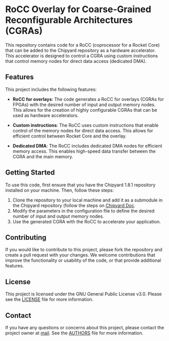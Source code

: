 # RoCC Overlay for Coarse-Grained Reconfigurable Architectures (CGRAs)

This repository contains code for a RoCC (coprocessor for a Rocket Core) that can be added to the Chipyard repository as a hardware accelerator. This accelerator is designed to control a CGRA using custom instructions that control memory nodes for direct data access (dedicated DMA).

## Features

This project includes the following features:

- **RoCC for overlays**: The code generates a RoCC for overlays (CGRAs for FPGAs) with the desired number of input and output memory nodes. This allows for the creation of highly configurable CGRAs that can be used as hardware accelerators.

- **Custom instructions**: The RoCC uses custom instructions that enable control of the memory nodes for direct data access. This allows for efficient control between Rocket Core and the overlay.

- **Dedicated DMA**: The RoCC includes dedicated DMA nodes for efficient memory access. This enables high-speed data transfer between the CGRA and the main memory.

## Getting Started

To use this code, first ensure that you have the Chipyard 1.8.1 repository installed on your machine. Then, follow these steps:

1. Clone the repository to your local machine and add it as a submodule in the Chipyard repository (follow the steps on [Chipyard Doc](https://chipyard.readthedocs.io/en/1.8.1/Customization/Custom-Chisel.html).
2. Modify the parameters in the configuration file to define the desired number of input and output memory nodes.
3. Use the generated CGRA with the RoCC to accelerate your application.

## Contributing

If you would like to contribute to this project, please fork the repository and create a pull request with your changes. We welcome contributions that improve the functionality or usability of the code, or that provide additional features.

## License

This project is licensed under the GNU General Public License v3.0. Please see the [LICENSE](./LICENSE.md) file for more information.

## Contact

If you have any questions or concerns about this project, please contact the project owner at [mail](mailto:daniel.vazquez@upm.es). See the [AUTHORS](./AUTHORS.md) file for more information.
